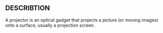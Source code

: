**DESCRIBTION**
-
A projector is an optical gadget that projects a picture (or moving images) onto a surface, usually a projection screen.
